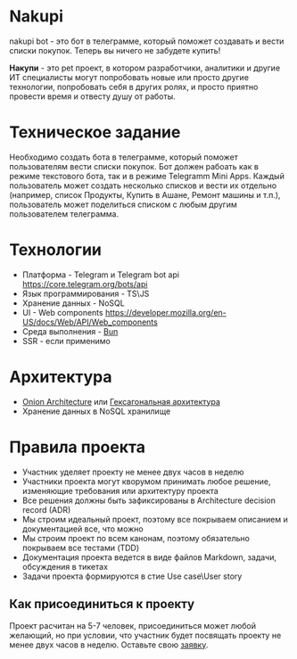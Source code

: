 # Nakupi
nakupi bot - это бот в телеграмме, который поможет создавать и вести списки покупок. Теперь вы ничего не забудете купить!

**Накупи** - это pet проект, в котором разработчики, аналитики и другие ИТ специалисты могут попробовать новые или просто другие технологии, попробовать себя в других ролях, и просто приятно провести время и отвесту душу от работы.

# Техническое задание
Необходимо создать бота в телеграмме, который поможет пользователям вести списки покупок. Бот должен рабоать как в режиме текстового бота, так и в режиме Telegramm Mini Apps. Каждый пользователь может создать несколько списков и вести их отдельно (например, список Продукты, Купить в Ашане, Ремонт машины и т.п.), пользователь может поделиться списком с любым другим пользователем телеграмма.

# Технологии
* Платформа - Telegram и Telegram bot api https://core.telegram.org/bots/api
* Язык программирования - TS\JS
* Хранение данных - NoSQL
* UI - Web components https://developer.mozilla.org/en-US/docs/Web/API/Web_components
* Среда выполнения - [Bun](https://bun.sh/)
* SSR - если применимо

# Архитектура
* [Onion Architecture](https://tproger.ru/articles/onion-architecture-251413) или [Гексагональная архитектура](https://habr.com/ru/articles/267125/)
* Хранение данных в NoSQL хранилище

# Правила проекта
* Участник уделяет проекту не менее двух часов в неделю
* Участники проекта могут кворумом принимать любое решение, изменяющие требования или архитектуру проекта
* Все решения должны быть зафиксированы в Architecture decision record (ADR)
* Мы строим идеальный проект, поэтому все покрываем описанием и документацией все, что можно
* Мы строим проект по всем канонам, поэтому обязательно покрываем все тестами (TDD)
* Документация проекта ведется в виде файлов Markdown, задачи, обсуждения в тикетах
* Задачи проекта формируются в стие Use case\User story

## Как присоединиться к проекту
Проект расчитан на 5-7 человек, присоединиться может любой желающий, но при условии, что участник будет посвящать проекту не менее двух часов в неделю. Оставьте свою [заявку](https://github.com/for7raid/Nakupi/issues/1).
